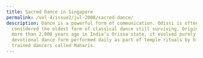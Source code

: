 ```yaml
---
title: Sacred Dance in Singapore
permalink: /vol-4/issue2/jul-2008/sacred-dance/
description: Dance is a powerful form of communication. Odissi is often
  considered the oldest form of classical dance still surviving. Originating
  more than 2,000 years ago in India’s Orissa state, it evolved purely as a
  devotional dance form performed daily as part of temple rituals by highly
  trained dancers called Maharis.
---
```

